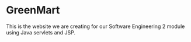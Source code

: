 # GreenMart

This is the website we are creating for our Software Engineering 2 module using Java servlets and JSP.
